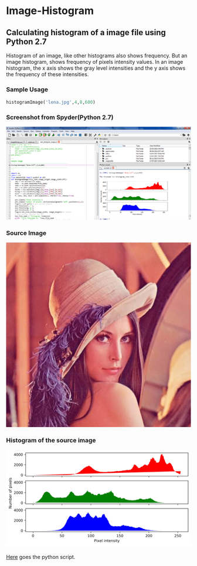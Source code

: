 
# Image-Histogram 
## Calculating histogram of a image file using Python 2.7
Histogram of an image, like other histograms also shows frequency. But an image histogram, shows frequency of pixels intensity values. In an image histogram, the x axis shows the gray level intensities and the y axis shows the frequency of these intensities.

### Sample Usage
```python
histogramImage('lena.jpg',4,8,600)
```
### Screenshot from Spyder(Python 2.7)
![alt_text](https://github.com/TamojitSaha/Image-Histogram/blob/master/histogram_screenshot.png "Screenshot")

### Source Image
![alt_text](https://github.com/TamojitSaha/Image-Histogram/blob/master/lena.jpg "Source Image")

### Histogram of the source image
![alt_text](https://github.com/TamojitSaha/Image-Histogram/blob/master/histogram_lena.jpg "Histogram of 'lena.jpg'")

#### 
[Here](:https://github.com/TamojitSaha/Image-Histogram/blob/master/histogram.py)  goes the python script.
